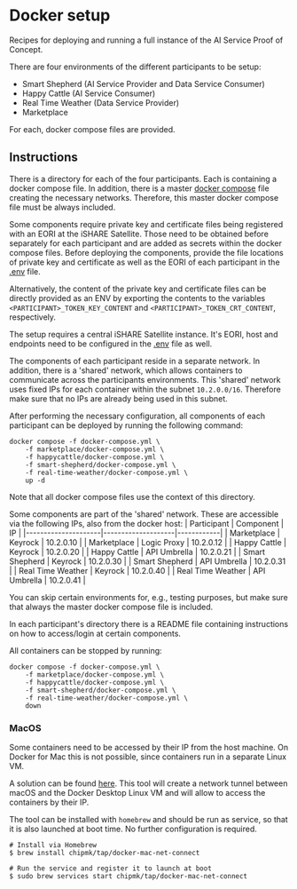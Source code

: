 # Docker setup

Recipes for deploying and running a full instance of the AI Service Proof of Concept.

There are four environments of the different participants to be setup: 
* Smart Shepherd (AI Service Provider and Data Service Consumer)
* Happy Cattle (AI Service Consumer)
* Real Time Weather (Data Service Provider)
* Marketplace

For each, docker compose files are provided. 


## Instructions

There is a directory for each of the four participants. Each is containing a docker compose file. 
In addition, there is a master [docker compose](./docker-compose.yml) file creating the 
necessary networks. Therefore, this master docker compose file must be always included.

Some components require private key and certificate files being registered with an EORI at the 
iSHARE Satellite. Those need to be obtained before separately for each participant and are added 
as secrets within the docker compose files. 
Before deploying the components, provide the file locations of private key and certificate as well 
as the EORI of each participant in 
the [.env](./.env) file.

Alternatively, the content of the private key and certificate files can be directly provided as an ENV by 
exporting the contents to the 
variables `<PARTICIPANT>_TOKEN_KEY_CONTENT` and `<PARTICIPANT>_TOKEN_CRT_CONTENT`, respectively.

The setup requires a central iSHARE Satellite instance. It's EORI, host and endpoints need to be configured 
in the [.env](./.env) file as well.

The components of each participant reside in a separate network. In addition, there is a 'shared' network, 
which allows containers to communicate across the participants environments. This 'shared' network 
uses fixed IPs for each container within the subnet `10.2.0.0/16`. Therefore make sure 
that no IPs are already being used in this subnet.

After performing the necessary configuration, all components of each participant can be deployed by running 
the following command:
```shell
docker compose -f docker-compose.yml \
	-f marketplace/docker-compose.yml \
	-f happycattle/docker-compose.yml \
	-f smart-shepherd/docker-compose.yml \
	-f real-time-weather/docker-compose.yml \
	up -d
```
Note that all docker compose files use the context of this directory.

Some components are part of the 'shared' network. These are accessible via the following IPs, also from the 
docker host:
| Participant         | Component          | IP         |
|---------------------|--------------------|------------|
| Marketplace         | Keyrock            | 10.2.0.10  |
| Marketplace         | Logic Proxy        | 10.2.0.12  |
| Happy Cattle        | Keyrock            | 10.2.0.20  |
| Happy Cattle        | API Umbrella       | 10.2.0.21  |
| Smart Shepherd      | Keyrock            | 10.2.0.30  |
| Smart Shepherd      | API Umbrella       | 10.2.0.31  |
| Real Time Weather   | Keyrock            | 10.2.0.40  |
| Real Time Weather   | API Umbrella       | 10.2.0.41  |

You can skip certain environments for, e.g., testing purposes, but make sure that always the master docker compose 
file is included.

In each participant's directory there is a README file containing instructions on how to 
access/login at certain components.

All containers can be stopped by running:
```shell
docker compose -f docker-compose.yml \
	-f marketplace/docker-compose.yml \
	-f happycattle/docker-compose.yml \
	-f smart-shepherd/docker-compose.yml \
	-f real-time-weather/docker-compose.yml \
	down
```



### MacOS

Some containers need to be accessed by their IP from the host machine. On Docker for Mac this 
is not possible, since containers run in a separate Linux VM.

A solution can be found [here](https://github.com/chipmk/docker-mac-net-connect). This tool will 
create a network tunnel between macOS and the Docker Desktop Linux VM and will allow to access the 
containers by their IP. 

The tool can be installed with `homebrew` and should be run as service, so that it is also launched 
at boot time. No further configuration is required.

```shell
# Install via Homebrew
$ brew install chipmk/tap/docker-mac-net-connect

# Run the service and register it to launch at boot
$ sudo brew services start chipmk/tap/docker-mac-net-connect
```

